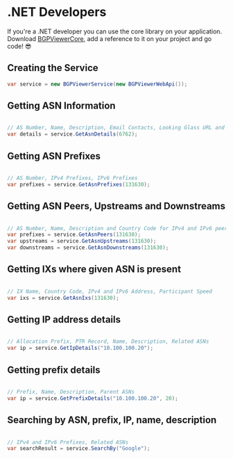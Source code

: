 # .NET Developers
If you're a .NET developer you can use the core library on your application. Download [BGPViewerCore](https://github.com/wallacemariadeandrade/BGPViewerTool/tree/development/BGPViewerCore), add a reference to it on your project and go code! :sunglasses:

## Creating the Service
```c#
var service = new BGPViewerService(new BGPViewerWebApi());
```

## Getting ASN Information
```c#

// AS Number, Name, Description, Email Contacts, Looking Glass URL and Country Code
var details = service.GetAsnDetails(6762);

```

## Getting ASN Prefixes
```c#

// AS Number, IPv4 Prefixes, IPv6 Prefixes
var prefixes = service.GetAsnPrefixes(131630);

```

## Getting ASN Peers, Upstreams and Downstreams
```c#

// AS Number, Name, Description and Country Code for IPv4 and IPv6 peers
var prefixes = service.GetAsnPeers(131630);
var upstreams = service.GetAsnUpstreams(131630);
var downstreams = service.GetAsnDownstreams(131630);

```

## Getting IXs where given ASN is present
```c#

// IX Name, Country Code, IPv4 and IPv6 Address, Participant Speed
var ixs = service.GetAsnIxs(131630);

```

## Getting IP address details
```c#

// Allocation Prefix, PTR Record, Name, Description, Related ASNs
var ip = service.GetIpDetails("10.100.100.20");

```

## Getting prefix details
```c#

// Prefix, Name, Description, Parent ASNs
var ip = service.GetPrefixDetails("10.100.100.20", 20);

```

## Searching by ASN, prefix, IP, name, description
```c#

// IPv4 and IPv6 Prefixes, Related ASNs
var searchResult = service.SearchBy("Google");

```